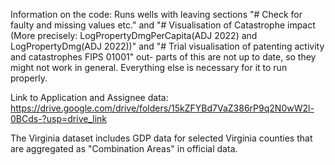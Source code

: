 Information on the code: Runs wells with leaving sections "# Check for faulty and missing values etc." and 
"# Visualisation of Catastrophe impact (More precisely: LogPropertyDmgPerCapita(ADJ 2022) and LogPropertyDmg(ADJ 2022))"  and "# Trial visualisation of patenting activity and catastrophes FIPS 01001" out- parts of this are not up to date, so they might not work in general.
Everything else is necessary for it to run properly.

Link to Application and Assignee data: https://drive.google.com/drive/folders/15kZFYBd7VaZ386rP9q2N0wW2l-0BCds-?usp=drive_link

The Virginia dataset includes GDP data for selected Virginia counties that are aggregated as "Combination Areas" in official data. 


